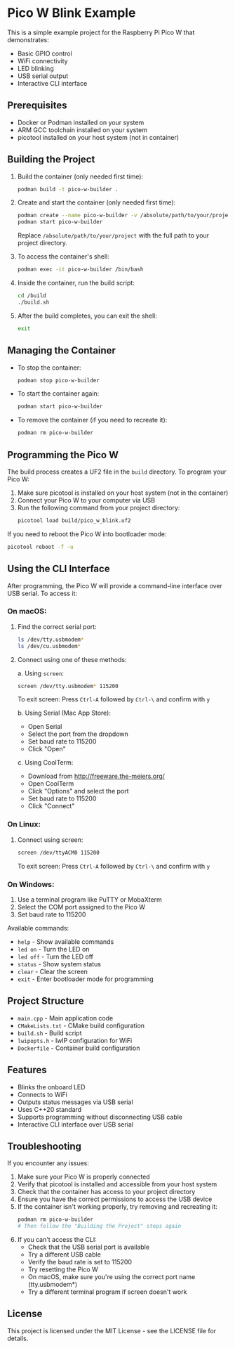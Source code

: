# Pico W Blink Example

This is a simple example project for the Raspberry Pi Pico W that demonstrates:
- Basic GPIO control
- WiFi connectivity
- LED blinking
- USB serial output
- Interactive CLI interface

## Prerequisites

- Docker or Podman installed on your system
- ARM GCC toolchain installed on your system
- picotool installed on your host system (not in container)

## Building the Project

1. Build the container (only needed first time):
   ```bash
   podman build -t pico-w-builder .
   ```

2. Create and start the container (only needed first time):
   ```bash
   podman create --name pico-w-builder -v /absolute/path/to/your/project:/build localhost/pico-w-builder
   podman start pico-w-builder
   ```
   Replace `/absolute/path/to/your/project` with the full path to your project directory.

3. To access the container's shell:
   ```bash
   podman exec -it pico-w-builder /bin/bash
   ```

4. Inside the container, run the build script:
   ```bash
   cd /build
   ./build.sh
   ```

5. After the build completes, you can exit the shell:
   ```bash
   exit
   ```

## Managing the Container

- To stop the container:
  ```bash
  podman stop pico-w-builder
  ```

- To start the container again:
  ```bash
  podman start pico-w-builder
  ```

- To remove the container (if you need to recreate it):
  ```bash
  podman rm pico-w-builder
  ```

## Programming the Pico W

The build process creates a UF2 file in the `build` directory. To program your Pico W:

1. Make sure picotool is installed on your host system (not in the container)
2. Connect your Pico W to your computer via USB
3. Run the following command from your project directory:
   ```bash
   picotool load build/pico_w_blink.uf2
   ```

If you need to reboot the Pico W into bootloader mode:
```bash
picotool reboot -f -u
```

## Using the CLI Interface

After programming, the Pico W will provide a command-line interface over USB serial. To access it:

### On macOS:

1. Find the correct serial port:
   ```bash
   ls /dev/tty.usbmodem*
   ls /dev/cu.usbmodem*
   ```

2. Connect using one of these methods:

   a. Using `screen`:
   ```bash
   screen /dev/tty.usbmodem* 115200
   ```
   To exit screen: Press `Ctrl-A` followed by `Ctrl-\` and confirm with `y`

   b. Using Serial (Mac App Store):
   - Open Serial
   - Select the port from the dropdown
   - Set baud rate to 115200
   - Click "Open"

   c. Using CoolTerm:
   - Download from http://freeware.the-meiers.org/
   - Open CoolTerm
   - Click "Options" and select the port
   - Set baud rate to 115200
   - Click "Connect"

### On Linux:

1. Connect using screen:
   ```bash
   screen /dev/ttyACM0 115200
   ```
   To exit screen: Press `Ctrl-A` followed by `Ctrl-\` and confirm with `y`

### On Windows:

1. Use a terminal program like PuTTY or MobaXterm
2. Select the COM port assigned to the Pico W
3. Set baud rate to 115200

Available commands:
- `help` - Show available commands
- `led on` - Turn the LED on
- `led off` - Turn the LED off
- `status` - Show system status
- `clear` - Clear the screen
- `exit` - Enter bootloader mode for programming

## Project Structure

- `main.cpp` - Main application code
- `CMakeLists.txt` - CMake build configuration
- `build.sh` - Build script
- `lwipopts.h` - lwIP configuration for WiFi
- `Dockerfile` - Container build configuration

## Features

- Blinks the onboard LED
- Connects to WiFi
- Outputs status messages via USB serial
- Uses C++20 standard
- Supports programming without disconnecting USB cable
- Interactive CLI interface over USB serial

## Troubleshooting

If you encounter any issues:

1. Make sure your Pico W is properly connected
2. Verify that picotool is installed and accessible from your host system
3. Check that the container has access to your project directory
4. Ensure you have the correct permissions to access the USB device
5. If the container isn't working properly, try removing and recreating it:
   ```bash
   podman rm pico-w-builder
   # Then follow the "Building the Project" steps again
   ```
6. If you can't access the CLI:
   - Check that the USB serial port is available
   - Try a different USB cable
   - Verify the baud rate is set to 115200
   - Try resetting the Pico W
   - On macOS, make sure you're using the correct port name (tty.usbmodem*)
   - Try a different terminal program if screen doesn't work

## License

This project is licensed under the MIT License - see the LICENSE file for details. 